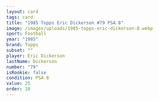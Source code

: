 ```yaml
---
layout: card
tags: card
title: "1985 Topps Eric Dickerson #79 PSA 8"
image: /images/uploads/1985-topps-eric-dickerson-8.webp
sport: Football
year: "1985"
brand: Topps
subset: ""
player: Eric Dickerson
lastName: Dickerson
number: "79"
isRookie: false
condition: PSA 8
value: 25
order: 10
---
```

